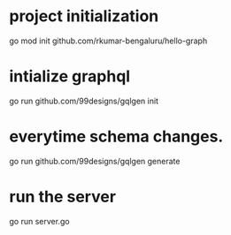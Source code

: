 
# project initialization
go mod init github.com/rkumar-bengaluru/hello-graph

# intialize graphql
go run github.com/99designs/gqlgen init

# everytime schema changes.
go run github.com/99designs/gqlgen generate

# run the server
go run server.go